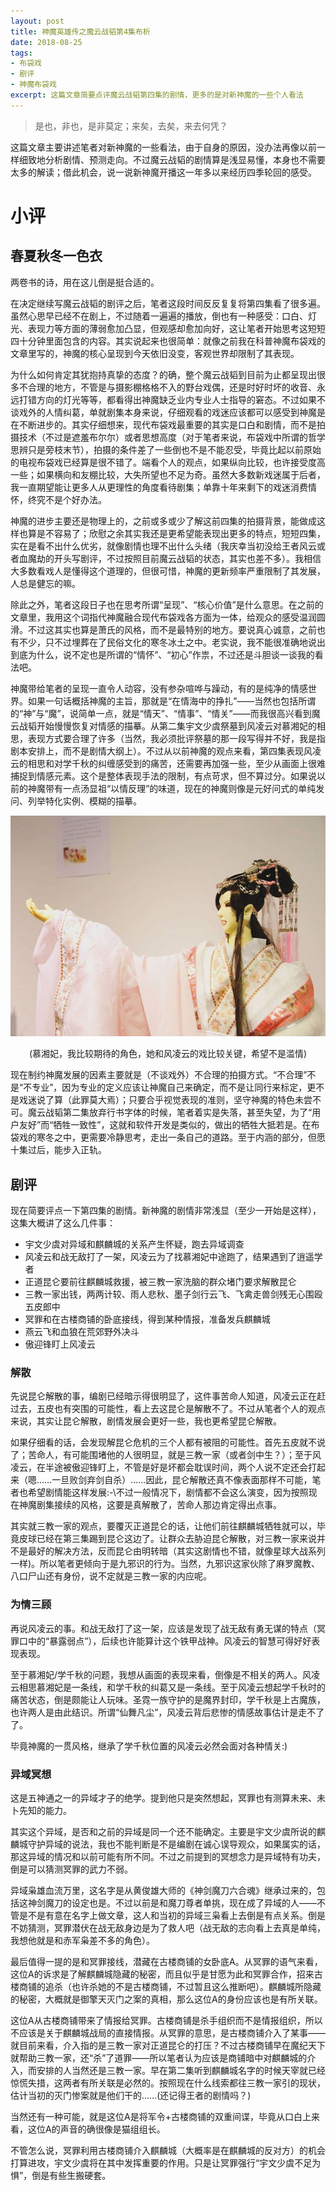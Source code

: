 ```yaml
---
layout: post
title: 神魔英雄传之魔云战韬第4集布析
date: 2018-08-25
tags: 
- 布袋戏 
- 剧评
- 神魔布袋戏
excerpt: 这篇文章简要点评魔云战韬第四集的剧情，更多的是对新神魔的一些个人看法
---
```


> 是也，非也，是非莫定；来矣，去矣，来去何凭？

这篇文章主要讲述笔者对新神魔的一些看法，由于自身的原因，没办法再像以前一样细致地分析剧情、预测走向。不过魔云战韬的剧情算是浅显易懂，本身也不需要太多的解读；借此机会，说一说新神魔开播这一年多以来经历四季轮回的感受。

# 小评

## 春夏秋冬一色衣

两卷书的诗，用在这儿倒是挺合适的。

在决定继续写魔云战韬的剧评之后，笔者这段时间反反复复将第四集看了很多遍。虽然心思早已经不在剧上，不过随着一遍遍的播放，倒也有一种感受：口白、灯光、表现力等方面的薄弱愈加凸显，但观感却愈加向好，这让笔者开始思考这短短四十分钟里面包含的内容。其实说起来也很简单：就像之前我在科普神魔布袋戏的文章里写的，神魔的核心呈现到今天依旧没变，客观世界却限制了其表现。

为什么如何肯定其犹抱持真挚的态度？的确，整个魔云战韬到目前为止都呈现出很多不合理的地方，不管是与摄影棚格格不入的野台戏偶，还是时好时坏的收音、永远打错方向的灯光等等，都看得出神魔缺乏业内专业人士指导的窘态。不过如果不谈戏外的人情纠葛，单就剧集本身来说，仔细观看的戏迷应该都可以感受到神魔是在不断进步的。其实仔细想来，现代布袋戏最重要的其实是口白和剧情，而不是拍摄技术（不过是遮羞布尔尔）或者思想高度（对于笔者来说，布袋戏中所谓的哲学思辨只是旁枝末节），拍摄的条件差了一些倒也不是不能忍受，毕竟比起以前原始的电视布袋戏已经算是很不错了。端看个人的观点，如果纵向比较，也许接受度高一些；如果横向和友棚比较，大失所望也不足为奇。虽然大多数新戏迷属于后者，我一直期望能让更多人从更理性的角度看待剧集；单靠十年来剩下的戏迷消费情怀，终究不是个好办法。

神魔的进步主要还是物理上的，之前或多或少了解这前四集的拍摄背景，能做成这样也算是不容易了；欣慰之余其实我还是更希望能表现出更多的特点，短短四集，实在是看不出什么优劣，就像剧情也理不出什么头绪（我庆幸当初没给王者风云或者血魔劫的开头写剧评，不过按照目前魔云战韬的状态，其实也差不多）。我相信大多数看戏人是懂得这个道理的，但很可惜，神魔的更新频率严重限制了其发展，人总是健忘的嘛。

除此之外，笔者这段日子也在思考所谓“呈现”、“核心价值”是什么意思。在之前的文章里，我用这个词指代神魔融合现代布袋戏各方面为一体，给观众的感受温润圆滑。不过这其实也算是萧氏的风格，而不是最特别的地方。要说真心诚意，之前也有不少，只不过埋葬在了民俗文化的寒冬冰土之中。老实说，我不能很准确地说出到底为什么，说不定也是所谓的“情怀”、“初心”作祟，不过还是斗胆谈一谈我的看法吧。

<!--笔者个人的观点，侵略性主要来源于剧情(口白姑且不谈，笔者也非是布袋戏从业者)。笔者接触的很多上了年纪的人，能轻易地说出三十年前录像带时期的剧情，也许多年以后，那便是深深侵入戏迷脑海的回忆。笔者前述对神魔的回忆，就藏在那些尘封的卷宗尺牍之中；谈起神魔的剧情，除了世界观和情节的发展，就剩下那若即若离、虚无缥缈的“呈现”了。-->

神魔带给笔者的呈现一直令人动容，没有参杂喧哗与躁动，有的是纯净的情感世界。如果一句话概括神魔的主旨，那就是“在情海中的挣扎”——当然也包括所谓的“神”与“魔”，说简单一点，就是“情天”、“情事”、“情关”——而我很高兴看到魔云战韬开始慢慢恢复对情感的描摹。从第二集宇文少虞祭墓到风凌云对慕湘妃的相思，表现方式要合理了许多（当然，我必须批评祭墓的那一段写得并不好，我是指剧本安排上，而不是剧情大纲上）。不过从以前神魔的观点来看，第四集表现风凌云的相思和对学千秋的纠缠感受到的痛苦，还需要再加强一些，至少从画面上很难捕捉到情感元素。这个是整体表现手法的限制，有点苛求，但不算过分。如果说以前的神魔带有一点汤显祖“以情反理”的味道，现在的神魔则像是元好问式的单纯发问、列举特化实例、模糊的描摹。

![慕湘妃](/assets/images/2018/MXF.jpeg)

<center>(慕湘妃，我比较期待的角色，她和风凌云的戏比较关键，希望不是滥情)</center>

现在制约神魔发展的因素主要就是（不谈戏外）不合理的拍摄方式。“不合理”不是“不专业”，因为专业的定义应该让神魔自己来确定，而不是让同行来标定，更不是戏迷说了算（此罪莫大焉）；只要合乎视觉表现的准则，坚守神魔的特色未尝不可。魔云战韬第二集放弃行书字体的时候，笔者着实是失落，甚至失望，为了“用户友好”而“牺牲一致性”，这就和软件开发是类似的，做出的牺牲大抵若是。在布袋戏的寒冬之中，更需要冷静思考，走出一条自己的道路。至于内涵的部分，但愿十集过后，能步入正轨。

## 剧评

现在简要评点一下第四集的剧情。新神魔的剧情非常浅显（至少一开始是这样），这集大概讲了这么几件事：

- 宇文少虞对异域和麒麟城的关系产生怀疑，跑去异域调查
- 风凌云和战无敌打了一架，风凌云为了找慕湘妃中途跑了，结果遇到了逍遥学者
- 正道昆仑要前往麒麟城救援，被三教一家洗脑的群众堵门要求解散昆仑
- 三教一家出钱，两两计较、雨人悲秋、墨子剑行云飞、飞禽走兽剑残无心围殴五皮郎中
- 冥罪和在古楼商铺的卧底接线，得到某种情报，准备发兵麒麟城
- 燕云飞和血狼在荒郊野外决斗
- 傲迎锋盯上风凌云

### 解散

先说昆仑解散的事，编剧已经暗示得很明显了，这件事苦命人知道，风凌云正在赶过去，五皮也有突围的可能性，看上去这昆仑是解散不了。不过从笔者个人的观点来说，其实让昆仑解散，剧情发展会更好一些，我也更希望昆仑解散。

如果仔细看的话，会发现解昆仑危机的三个人都有被阻的可能性。首先五皮就不说了；苦命人，有可能围堵他的人很明显，就是三教一家（或者剑中生？）；至于风凌云，在半途被傲迎锋盯上，不管是好是坏都会耽误时间，两个人说不定还会打起来（嗯……一旦败剑弃剑自杀）……因此，昆仑解散还真不像表面那样不可能，笔者也希望剧情能这样发展:-\不过一般情况下，剧情都不会这么演变，因为按照现在神魔剧集接续的风格，这要是真解散了，苦命人那边肯定得出点事。

其实就三教一家的观点，要覆灭正道昆仑的话，让他们前往麒麟城牺牲就可以，毕竟皮球已经在第三集踢到昆仑这边了。让群众去胁迫昆仑解散，对三教一家来说并不是最好的解决方法，反而昆仑由明转暗（其实这剧情也不错，就像星球大战系列一样)。所以笔者更倾向于是九邪识的行为。当然，九邪识这家伙除了麻罗魔教、八口尸山还有身份，说不定就是三教一家的内应呢。

### 为情三顾

再说风凌云的事。和战无敌打了这一架，应该是发现了战无敌有勇无谋的特点（冥罪口中的“暴露弱点”），后续也许能算计这个铁甲战神。风凌云的智慧可得好好表现表现。

至于慕湘妃/学千秋的问题，我想从画面的表现来看，倒像是不相关的两人。风凌云相思慕湘妃是一条线，和学千秋的纠葛又是一条线。至于风凌云想起学千秋时的痛苦状态，倒是颇能让人玩味。圣霓一族守护的是魔界封印，学千秋是上古魔族，也许两人是由此结识。所谓“仙舞凡尘”，风凌云背后悲惨的情感故事估计是走不了了。

毕竟神魔的一贯风格，继承了学千秋位置的风凌云必然会面对各种情关:)

### 异域冥想

这是五神通之一的异域才子的绝学。提到他只是突然想起，冥罪也有测算未来、未卜先知的能力。

其实这个异域，是否和之前的异域是同一个还不能确定。主要是宇文少虞所说的麒麟城守护异域的说法，我也不能判断是不是编剧在诚心误导观众，如果属实的话，那这异域的情况和以前可能有所不同。不过之前提到的冥想念力是异域特有功夫，倒是可以猜测冥罪的武力不弱。

异域枭雄血流万里，这名字是从黄俊雄大师的《神剑魔刀六合魂》继承过来的，包括这神剑魔刀的设定也是。不过以前是和魔刀尊者单挑，现在成了异域的人——不管是不是有意在名字上做文章，这人和当初的异域三枭看上去倒是有点关系。倒是不妨猜测，冥罪潜伏在战无敌身边是为了救人吧（战无敌的志向看上去真是单纯，我想他就是和赤军枭差不多的角色）。

最后值得一提的是和冥罪接线，潜藏在古楼商铺的女卧底A。从冥罪的语气来看，这位A的诉求是了解麒麟城隐藏的秘密，而且似乎是甘愿为此和冥罪合作，招来古楼商铺的追杀（也许杀她的不是古楼商铺，不过暂且这么推断吧）。麒麟城所隐藏的秘密，大概就是御擎天灭门之案的真相，那么这位A的身份应该也是有所关联。

这位A从古楼商铺带来了情报给冥罪。古楼商铺是杀手组织而不是情报组织，所以不应该是关于麒麟城战局的直接情报。从冥罪的意思，是古楼商铺介入了某事——就目前来看，介入指的是三教一家对正道昆仑的打压？不过古楼商铺早在魔纪天下就帮助三教一家，还“杀”了道罪——所以笔者认为应该是商铺暗中对麒麟城的介入，而安排的人当然还是三教一家。早在第二集听到麒麟城名字的时候天宰就已经惊慌失措，这两者有所关联是必然的。按照现在什么线索都往三教一家引的现状，估计当初的灭门惨案就是他们干的……(还记得王者的剧情吗？)

当然还有一种可能，就是这位A是将军令+古楼商铺的双重间谍，毕竟从口白上来看，这位A的声音的确很像是猫组组长。

不管怎么说，冥罪利用古楼商铺介入麒麟城（大概率是在麒麟城的反对方）的机会打算进攻，宇文少虞将在其中发挥重要的作用。只是让冥罪强行“宇文少虞不足为惧”，倒是有些生搬硬套。
